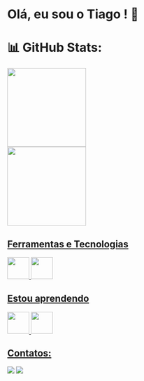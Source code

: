 # Olá, eu sou o Tiago !  👋
<h1 class="heading-element" dir="auto">📊 GitHub Stats:</h1>
<div>
<a href="https://github.com/TiagoLeopoldo">
<img  loading="lazy" height="180em" src="https://github-readme-stats.vercel.app/api?username=TiagoLeopoldo&show_icons=true&theme=dracula&include_all_commits=true&count_private=true"/><br>
<img  loading="lazy" height="180em" src="https://github-readme-stats.vercel.app/api/top-langs/?username=TiagoLeopoldo&layout=compact&langs_count=7&theme=dracula"/>

## Ferramentas e Tecnologias

<img loading="lazy" src="https://cdn.jsdelivr.net/gh/devicons/devicon/icons/git/git-original.svg" width="50" height="50"/> <img src="https://cdn.jsdelivr.net/gh/devicons/devicon@latest/icons/html5/html5-original-wordmark.svg" width="50" height="50"/>

## Estou aprendendo

<img src="https://cdn.jsdelivr.net/gh/devicons/devicon@latest/icons/css3/css3-original-wordmark.svg" width="50" height="50"/> <img src="https://cdn.jsdelivr.net/gh/devicons/devicon@latest/icons/javascript/javascript-original.svg" width="50" height="50"/>
          

## Contatos:
<div>
<a href = "mailto:tnleopoldo.dev@gmail.com"><img loading="lazy" src="https://img.shields.io/badge/Gmail-D14836?style=for-the-badge&logo=gmail&logoColor=white" target="_blank"></a>
<a href="https://www.linkedin.com/in/tiagoleopoldo" target="_blank"><img loading="lazy" src="https://img.shields.io/badge/-LinkedIn-%230077B5?style=for-the-badge&logo=linkedin&logoColor=white" target="_blank"></a>   
</div>
